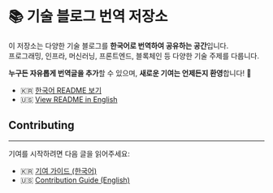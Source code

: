 # 📚 기술 블로그 번역 저장소

이 저장소는 다양한 기술 블로그를 **한국어로 번역하여 공유하는 공간**입니다.  
프로그래밍, 인프라, 머신러닝, 프론트엔드, 블록체인 등 다양한 기술 주제를 다룹니다.

**누구든 자유롭게 번역글을 추가**할 수 있으며, **새로운 기여는 언제든지 환영**합니다! 🙌

- 🇰🇷 [한국어 README 보기](./README.ko.md)
- 🇺🇸 [View README in English](./README.en.md)

## Contributing

---

기여를 시작하려면 다음 글을 읽어주세요:

- 🇰🇷 [기여 가이드 (한국어)](./.github/CONTRIBUTING.ko.md)
- 🇺🇸 [Contribution Guide (English)](./.github/CONTRIBUTING.en.md)
